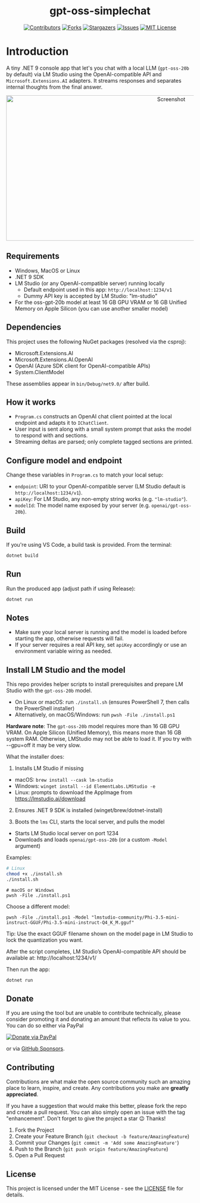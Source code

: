 <!-- PROJECT LOGO -->
<div align="center">
  <h1 align="center">gpt-oss-simplechat</h1>
</div>

<!-- SHIELDS -->
<div align="center">

[![Contributors][contributors-shield]][contributors-url]
[![Forks][forks-shield]][forks-url]
[![Stargazers][stars-shield]][stars-url]
[![Issues][issues-shield]][issues-url]
[![MIT License][license-shield]][license-url]

</div>

# Introduction

A tiny .NET 9 console app that let's you chat with a local LLM (`gpt-oss-20b` by default) via LM Studio using the OpenAI-compatible API and `Microsoft.Extensions.AI` adapters. It streams responses and separates internal thoughts from the final answer.

<div align="center">
  <img width="871" height="391" alt="Screenshot" src="https://github.com/user-attachments/assets/4e7bf34f-4007-49ca-83f5-08958f83483d" />
</div>

## Requirements

- Windows, MacOS or Linux
- .NET 9 SDK
- LM Studio (or any OpenAI-compatible server) running locally
  - Default endpoint used in this app: `http://localhost:1234/v1`
  - Dummy API key is accepted by LM Studio: "lm-studio"
- For the oss-gpt-20b model at least 16 GB GPU VRAM or 16 GB Unified Memory on Apple Silicon (you can use another smaller model)

## Dependencies

This project uses the following NuGet packages (resolved via the csproj):
- Microsoft.Extensions.AI
- Microsoft.Extensions.AI.OpenAI
- OpenAI (Azure SDK client for OpenAI-compatible APIs)
- System.ClientModel

These assemblies appear in `bin/Debug/net9.0/` after build.

## How it works

- `Program.cs` constructs an OpenAI chat client pointed at the local endpoint and adapts it to `IChatClient`.
- User input is sent along with a small system prompt that asks the model to respond with <thought> and <answer> sections.
- Streaming deltas are parsed; only complete tagged sections are printed.

## Configure model and endpoint

Change these variables in `Program.cs` to match your local setup:
- `endpoint`: URI to your OpenAI-compatible server (LM Studio default is `http://localhost:1234/v1`).
- `apiKey`: For LM Studio, any non-empty string works (e.g. `"lm-studio"`).
- `modelId`: The model name exposed by your server (e.g. `openai/gpt-oss-20b`).

## Build

If you're using VS Code, a build task is provided. From the terminal:

```bash
dotnet build
```

## Run

Run the produced app (adjust path if using Release):

```bash
dotnet run
```

## Notes

- Make sure your local server is running and the model is loaded before starting the app, otherwise requests will fail.
- If your server requires a real API key, set `apiKey` accordingly or use an environment variable wiring as needed.

## Install LM Studio and the model

This repo provides helper scripts to install prerequisites and prepare LM Studio with the `gpt-oss-20b` model.

- On Linux or macOS: run `./install.sh` (ensures PowerShell 7, then calls the PowerShell installer)
- Alternatively, on macOS/Windows: run `pwsh -File ./install.ps1`

**Hardware note**: The `gpt-oss-20b` model requires more than 16 GB GPU VRAM. On Apple Silicon (Unified Memory), this means more than 16 GB system RAM. Otherwise, LMStudio may not be able to load it. If you try with --gpu=off it may be very slow.

What the installer does:

1) Installs LM Studio if missing
  - macOS: `brew install --cask lm-studio`
  - Windows: `winget install --id ElementLabs.LMStudio -e`
  - Linux: prompts to download the AppImage from https://lmstudio.ai/download

2) Ensures .NET 9 SDK is installed (winget/brew/dotnet-install)

3) Boots the `lms` CLI, starts the local server, and pulls the model
  - Starts LM Studio local server on port 1234
  - Downloads and loads `openai/gpt-oss-20b` (or a custom `-Model` argument)

Examples:

```bash
# Linux
chmod +x ./install.sh
./install.sh
```

```pwsh
# macOS or Windows
pwsh -File ./install.ps1
```

Choose a different model:

```pwsh
pwsh -File ./install.ps1 -Model "lmstudio-community/Phi-3.5-mini-instruct-GGUF/Phi-3.5-mini-instruct-Q4_K_M.gguf"
```

Tip: Use the exact GGUF filename shown on the model page in LM Studio to lock the quantization you want.

After the script completes, LM Studio’s OpenAI-compatible API should be available at:
http://localhost:1234/v1/

Then run the app:

```bash
dotnet run
```

## Donate

If you are using the tool but are unable to contribute technically, please consider promoting it and donating an amount that reflects its value to you. You can do so either via PayPal

[![Donate via PayPal](https://www.paypalobjects.com/en_US/i/btn/btn_donate_LG.gif)](https://www.paypal.com/donate/?hosted_button_id=JVG7PFJ8DMW7J)

or via [GitHub Sponsors](https://github.com/sponsors/thgossler).

## Contributing

Contributions are what make the open source community such an amazing place to learn, inspire, and create. Any contributions you make are **greatly appreciated**.

If you have a suggestion that would make this better, please fork the repo and create a pull request. You can also simply open an issue with the tag "enhancement".
Don't forget to give the project a star :wink: Thanks!

1. Fork the Project
2. Create your Feature Branch (`git checkout -b feature/AmazingFeature`)
3. Commit your Changes (`git commit -m 'Add some AmazingFeature'`)
4. Push to the Branch (`git push origin feature/AmazingFeature`)
5. Open a Pull Request

## License

This project is licensed under the MIT License - see the [LICENSE](LICENSE.txt) file for details.

<!-- MARKDOWN LINKS & IMAGES (https://www.markdownguide.org/basic-syntax/#reference-style-links) -->
[contributors-shield]: https://img.shields.io/github/contributors/thgossler/gpt-oss-simplechat.svg
[contributors-url]: https://github.com/thgossler/gpt-oss-simplechat/graphs/contributors
[forks-shield]: https://img.shields.io/github/forks/thgossler/gpt-oss-simplechat.svg
[forks-url]: https://github.com/thgossler/gpt-oss-simplechat/network/members
[stars-shield]: https://img.shields.io/github/stars/thgossler/gpt-oss-simplechat.svg
[stars-url]: https://github.com/thgossler/gpt-oss-simplechat/stargazers
[issues-shield]: https://img.shields.io/github/issues/thgossler/gpt-oss-simplechat.svg
[issues-url]: https://github.com/thgossler/gpt-oss-simplechat/issues
[license-shield]: https://img.shields.io/github/license/thgossler/gpt-oss-simplechat.svg
[license-url]: https://github.com/thgossler/gpt-oss-simplechat/blob/main/LICENSE
